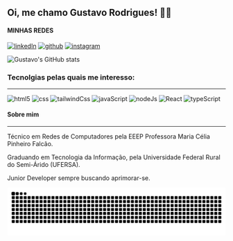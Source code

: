 ## Oi, me chamo Gustavo Rodrigues! 👨‍💻
#### MINHAS REDES

[![linkedIn](https://img.shields.io/badge/LinkedIn-0077B5?style=for-the-badge&logo=linkedin&logoColor=white)](https://www.linkedin.com/in/gustavo-rodrigues-rdr/)
[![github](https://img.shields.io/badge/GitHub-100000?style=for-the-badge&logo=github&logoColor=white)](https://github.com/Difierro)
[![instagram](https://img.shields.io/badge/Instagram-E4405F?style=for-the-badge&logo=instagram&logoColor=white)](https://www.instagram.com/gstv_._/)

![Gustavo's GitHub stats](https://github-readme-stats.vercel.app/api?username=difierro&show_icons=true&theme=dracula)

### Tecnolgias pelas quais me interesso:
___

![html5](https://img.shields.io/badge/HTML5-E34F26?style=for-the-badge&logo=html5&logoColor=white)
![css](https://img.shields.io/badge/CSS3-1572B6?style=for-the-badge&logo=css3&logoColor=white)
![tailwindCss](https://img.shields.io/badge/Tailwind_CSS-38B2AC?style=for-the-badge&logo=tailwind-css&logoColor=white)
![javaScript](https://img.shields.io/badge/JavaScript-323330?style=for-the-badge&logo=javascript&logoColor=F7DF1E)
![nodeJs](https://img.shields.io/badge/node.js-6DA55F?style=for-the-badge&logo=node.js&logoColor=white)
![React](https://img.shields.io/badge/React-20232A?style=for-the-badge&logo=react&logoColor=61DAFB)
![typeScript](https://img.shields.io/badge/typescript-%23007ACC.svg?style=for-the-badge&logo=typescript&logoColor=white)

#### Sobre mim
___

Técnico em Redes de Computadores pela EEEP Professora Maria Célia Pinheiro Falcão.

Graduando em Tecnologia da Informação, pela Universidade Federal Rural do Semi-Árido (UFERSA).

Junior Developer sempre buscando aprimorar-se.


<picture>
  <source
    media="(prefers-color-scheme: dark)"
    srcset="https://raw.githubusercontent.com/Difierro/difierro/output/github-contribution-grid-snake-dark.svg"
  />
  <source
    media="(prefers-color-scheme: light)"
    srcset="https://raw.githubusercontent.com/Difierro/difierro/output/github-contribution-grid-snake.svg"
  />
  <img
    alt="github contribution grid snake animation"
    src="https://raw.githubusercontent.com/Difierro/difierro/output/github-contribution-grid-snake.svg"
  />
</picture>
